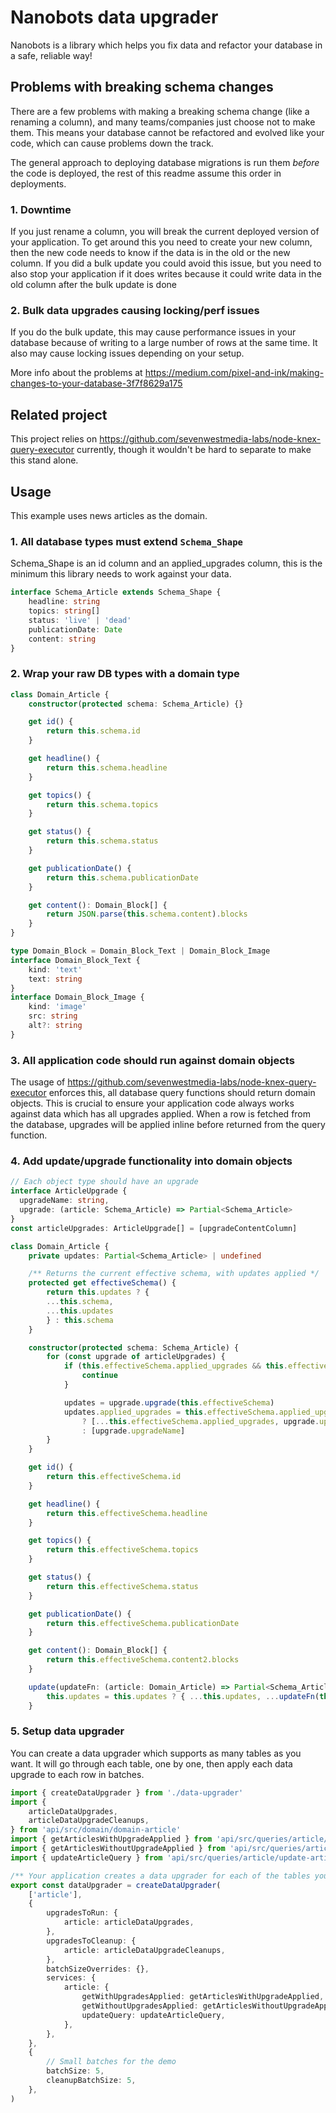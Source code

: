 # Nanobots data upgrader

Nanobots is a library which helps you fix data and refactor your database in a safe, reliable way!

## Problems with breaking schema changes

There are a few problems with making a breaking schema change (like a renaming a column), and many teams/companies just choose not to make them. This means your database cannot be refactored and evolved like your code, which can cause problems down the track.

The general approach to deploying database migrations is run them _before_ the code is deployed, the rest of this readme assume this order in deployments.

### 1. Downtime

If you just rename a column, you will break the current deployed version of your application. To get around this you need to create your new column, then the new code needs to know if the data is in the old or the new column. If you did a bulk update you could avoid this issue, but you need to also stop your application if it does writes because it could write data in the old column after the bulk update is done

### 2. Bulk data upgrades causing locking/perf issues

If you do the bulk update, this may cause performance issues in your database because of writing to a large number of rows at the same time. It also may cause locking issues depending on your setup.

More info about the problems at https://medium.com/pixel-and-ink/making-changes-to-your-database-3f7f8629a175

## Related project

This project relies on https://github.com/sevenwestmedia-labs/node-knex-query-executor currently, though it wouldn't be hard to separate to make this stand alone.

## Usage

This example uses news articles as the domain.

### 1. All database types must extend `Schema_Shape`

Schema_Shape is an id column and an applied_upgrades column, this is the minimum this library needs to work against your data.

```ts
interface Schema_Article extends Schema_Shape {
    headline: string
    topics: string[]
    status: 'live' | 'dead'
    publicationDate: Date
    content: string
}
```

### 2. Wrap your raw DB types with a domain type

```ts
class Domain_Article {
    constructor(protected schema: Schema_Article) {}

    get id() {
        return this.schema.id
    }

    get headline() {
        return this.schema.headline
    }

    get topics() {
        return this.schema.topics
    }

    get status() {
        return this.schema.status
    }

    get publicationDate() {
        return this.schema.publicationDate
    }

    get content(): Domain_Block[] {
        return JSON.parse(this.schema.content).blocks
    }
}

type Domain_Block = Domain_Block_Text | Domain_Block_Image
interface Domain_Block_Text {
    kind: 'text'
    text: string
}
interface Domain_Block_Image {
    kind: 'image'
    src: string
    alt?: string
}
```

### 3. All application code should run against domain objects

The usage of https://github.com/sevenwestmedia-labs/node-knex-query-executor enforces this, all database query functions should return domain objects. This is crucial to ensure your application code always works against data which has all upgrades applied. When a row is fetched from the database, upgrades will be applied inline before returned from the query function.

### 4. Add update/upgrade functionality into domain objects

```ts
// Each object type should have an upgrade
interface ArticleUpgrade {
  upgradeName: string,
  upgrade: (article: Schema_Article) => Partial<Schema_Article>
}
const articleUpgrades: ArticleUpgrade[] = [upgradeContentColumn]

class Domain_Article {
    private updates: Partial<Schema_Article> | undefined

    /** Returns the current effective schema, with updates applied */
    protected get effectiveSchema() {
        return this.updates ? {
        ...this.schema,
        ...this.updates
        } : this.schema
    }

    constructor(protected schema: Schema_Article) {
        for (const upgrade of articleUpgrades) {
            if (this.effectiveSchema.applied_upgrades && this.effectiveSchema.applied_upgrades.includes(upgrade.upgradeName)) {
                continue
            }

            updates = upgrade.upgrade(this.effectiveSchema)
            updates.applied_upgrades = this.effectiveSchema.applied_upgrades
                ? [...this.effectiveSchema.applied_upgrades, upgrade.upgradeName]
                : [upgrade.upgradeName]
        }
    }

    get id() {
        return this.effectiveSchema.id
    }

    get headline() {
        return this.effectiveSchema.headline
    }

    get topics() {
        return this.effectiveSchema.topics
    }

    get status() {
        return this.effectiveSchema.status
    }

    get publicationDate() {
        return this.effectiveSchema.publicationDate
    }

    get content(): Domain_Block[] {
        return this.effectiveSchema.content2.blocks
    }

    update(updateFn: (article: Domain_Article) => Partial<Schema_Article>) {
        this.updates = this.updates ? { ...this.updates, ...updateFn(this) } : updateFn(this)
    }
```

### 5. Setup data upgrader

You can create a data upgrader which supports as many tables as you want. It will go through each table, one by one, then apply each data upgrade to each row in batches.

```ts
import { createDataUpgrader } from './data-upgrader'
import {
    articleDataUpgrades,
    articleDataUpgradeCleanups,
} from 'api/src/domain/domain-article'
import { getArticlesWithUpgradeApplied } from 'api/src/queries/article/get-articles-with-upgrades-applied-query'
import { getArticlesWithoutUpgradeApplied } from 'api/src/queries/article/get-articles-without-upgrades-applied-query'
import { updateArticleQuery } from 'api/src/queries/article/update-article-query'

/** Your application creates a data upgrader for each of the tables you want to set it up for */
export const dataUpgrader = createDataUpgrader(
    ['article'],
    {
        upgradesToRun: {
            article: articleDataUpgrades,
        },
        upgradesToCleanup: {
            article: articleDataUpgradeCleanups,
        },
        batchSizeOverrides: {},
        services: {
            article: {
                getWithUpgradesApplied: getArticlesWithUpgradeApplied,
                getWithoutUpgradesApplied: getArticlesWithoutUpgradeApplied,
                updateQuery: updateArticleQuery,
            },
        },
    },
    {
        // Small batches for the demo
        batchSize: 5,
        cleanupBatchSize: 5,
    },
)
```
